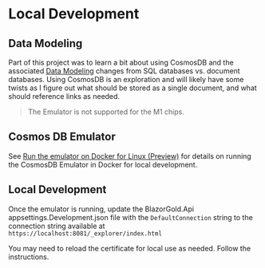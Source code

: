 # Local Development

## Data Modeling

Part of this project was to learn a bit about using CosmosDB and the associated [Data Modeling](https://docs.microsoft.com/en-us/azure/cosmos-db/sql/modeling-data) changes from SQL databases vs. document databases.  Using CosmosDB is an exploration and will likely have some twists as I figure out what should be stored as a single document, and what should reference links as needed.

> The Emulator is not supported for the M1 chips.

## Cosmos DB Emulator

See [Run the emulator on Docker for Linux (Preview)](https://docs.microsoft.com/en-us/azure/cosmos-db/linux-emulator?tabs=ssl-netstd21) for details on running the CosmosDB Emulator in Docker for local development. 

## Local Development

Once the emulator is running, update the BlazorGold.Api appsettings.Development.json file with the ```DefaultConnection``` string to the connection string available at ```https://localhost:8081/_explorer/index.html```


You may need to reload the certificate for local use as needed.  Follow the instructions. 

